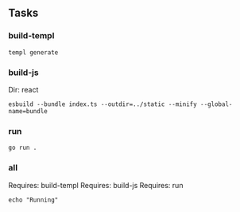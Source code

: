 ## Tasks

### build-templ

```
templ generate
```

### build-js

Dir: react

```
esbuild --bundle index.ts --outdir=../static --minify --global-name=bundle
```

### run

```
go run .
```

### all

Requires: build-templ
Requires: build-js
Requires: run

```
echo "Running"
```

